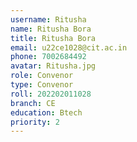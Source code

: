 ```yaml
---
username: Ritusha 
name: Ritusha Bora
title: Ritusha Bora
email: u22ce1028@cit.ac.in
phone: 7002684492
avatar: Ritusha.jpg
role: Convenor
type: Convenor
roll: 202202011028
branch: CE
education: Btech
priority: 2
---
```

